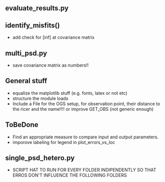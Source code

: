 ## evaluate_results.py
## identify_misfits()
- add check for [inf] at covariance matrix

## multi_psd.py
- save covariance matrix as numbers!!

## General stuff
- equalize the matplotlib stuff (e.g. fonts, latex or not etc)
- structure the module loads
- Include a File for the OGS setup, for observation point, their distance to the ricer and the name!!!! or improve GET_OBS (not generic enough)

## ToBeDone
- Find an appropriate measure to compare input and output parameters.
- imporove labeling for legend in plot_errors_vs_loc


## single_psd_hetero.py
- SCRIPT HAT TO RUN FOR EVERY FOLDER INDIPENDENTLY SO THAT ERROS DON'T INFLUENCE THE FOLLOWING FOLDERS
